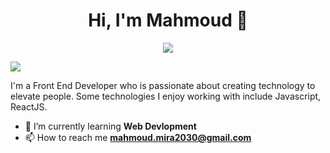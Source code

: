 
<h1 align="center">Hi, I'm Mahmoud 👋</h1>
<p align="center">
    <a href="https://www.linkedin.com/in/mahmoudmira18/"><img src="https://img.shields.io/badge/linkedin-%230177B5?style=flat&logo=linkedin&logoColor=white"/></a>
  </p>
<img src="https://readme-typing-svg.herokuapp.com/?lines=Front%20End%20developer;Always%20learning%20new%20things&font=Fira%20Code&center=true&width=440&height=45&color=fff&vCenter=true&size=22"></a>

I'm a Front End Developer who is passionate about creating technology to elevate people. Some technologies I enjoy working with include Javascript, ReactJS.
- 🌱 I’m currently learning **Web Devlopment**
- 📫 How to reach me **mahmoud.mira2030@gmail.com**

